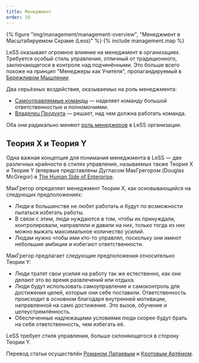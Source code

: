 ```yaml
---
title: Менеджмент
order: 10
---
```


<div>
<div>
  {% figure "img/management/management-overview", "Менеджмент в Масштабируемом Скраме (Less)" %}
  {% include management.map %}
</div>
</div>

LeSS оказывает огромное влияние на менеджмент в организациях. Требуется особый стиль управления, отличный от традиционного, заключающегося в контроле над подчинёнными. Это больше всего похоже на принцип "Менеджеры как Учителя", пропагандируемый в [Бережливом Мышлении](../principles/lean-thinking.html)

Два серьёзных воздействия, оказываемых на роль менеджмента:
* [Самоуправляемые команды](self_managing_teams.html) — наделяет команду большой ответственностью и полномочиями.
* [Владелец Продукта](../framework/product-owner.html) — решает, над чем должна работать команда.

Оба они радикально меняют [роль менеджеров](role_of_manager.html) в LeSS организации.

## Теория X и Теория Y

Одна важная концепция для понимания менеджмента в LeSS — две различных крайности в стилях управления, называемых также Теория X и Теория Y (впервые представлены Дугласом МакГрегором (Douglas McGregor) в [The Human Side of Enterprise](http://www.amazon.com/Human-Side-Enterprise-Annotated-Edition/dp/0071462228).

МакГрегор определяет менеджмент Теории X, как основывающийся на следующих предположениях:

* Люди в большинстве не любят работать и будут по возможности пытаться избегать работы.
* В связи с этим, люди нуждаются в том, чтобы их принуждали, контролировали, направляли и давили на них, только тогда из них можно выжать максимальное количество усилий.
* Людам нужно чтобы ими кто-то управлял, поскольку они имеют небольшие амбиции и избегают ответственности.

МакГрегор предлагает следующие предположения относительно Теории Y:

* Люди тратят свои усилия на работу так же естественно, как они делают это во время развлечений или отдыха.
* Люди будут использовать самоуправление и самоконтроль для достижения целей, которые они себе поставили. Ответственность происходит в основном благодаря внутренней мотивации, направленной на само достижение. Это вызов, обучение и целеустремлённость.
* Обеспеченные надлежащими условиями люди скорее будут брать на себя ответственность, чем избегать её.

LeSS требует стиля управления, больше склоняющегося в сторону Теории Y.

 Перевод статьи осуществлён [Романом Лапаевым](https://www.linkedin.com/in/romanlapaev) и [Кротовым Артёмом](https://www.facebook.com/artem.v.krotov).
